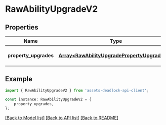 # RawAbilityUpgradeV2


## Properties

Name | Type | Description | Notes
------------ | ------------- | ------------- | -------------
**property_upgrades** | [**Array&lt;RawAbilityUpgradePropertyUpgradeV2&gt;**](RawAbilityUpgradePropertyUpgradeV2.md) |  | [optional] [default to undefined]

## Example

```typescript
import { RawAbilityUpgradeV2 } from 'assets-deadlock-api-client';

const instance: RawAbilityUpgradeV2 = {
    property_upgrades,
};
```

[[Back to Model list]](../README.md#documentation-for-models) [[Back to API list]](../README.md#documentation-for-api-endpoints) [[Back to README]](../README.md)
